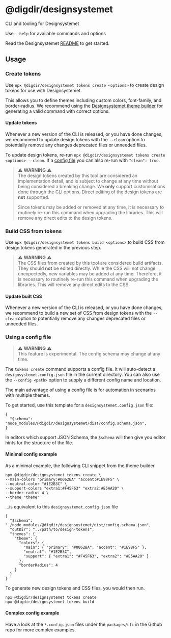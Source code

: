 # @digdir/designsystemet

CLI and tooling for Designsystemet

Use `--help` for available commands and options

Read the Designsystemet [README](https://github.com/digdir/designsystemet) to get started.


## Usage

### Create tokens

Use `npx @digdir/designsystemet tokens create <options>` to create design tokens for use with Designsystemet.

This allows you to define themes including custom colors, font-family, and border-radius.
We recommend using the [Designsystemet theme builder](https://theme.designsystemet.no/) for generating a valid command with correct options.

#### Update tokens

Whenever a new version of the CLI is released, or you have done changes, we recommend to update design tokens with the `--clean` option to potentially remove any changes deprecated files or unneeded files.

To update design tokens, re-run `npx @digdir/designsystemet tokens create <options> --clean`. 
If a [config file](#using-a-config-file) you can also re-run with `"clean": true`.

> ⚠️ **WARNING** ⚠️  
> The design tokens created by this tool are considered an implementation detail, and is subject
> to change at any time without being considered a breaking change. We **only** support customisations
> done through the CLI options. Direct editing of the design tokens are **not** supported.
> 
> Since tokens may be added or removed at any time, it is necessary to routinely re-run this
> command when upgrading the libraries. This will remove any direct edits to the design tokens.

### Build CSS from tokens

Use `npx @digdir/designsystemet tokens build <options>` to build CSS from design tokens generated in the previous step.

> ⚠️ **WARNING** ⚠️  
> The CSS files from created by this tool are considered build artifacts. They should **not** be
> edited directly. While the CSS will not change unexpectedly, new variables may be added at any
> time. Therefore, it is necessary to routinely re-run this command when upgrading the libraries.
> This will remove any direct edits to the CSS.

#### Update built CSS

Whenever a new version of the CLI is released, or you have done changes, we recommend to build a new set of CSS from design tokens with the `--clean` option to potentially remove any changes deprecated files or unneeded files.


### Using a config file

> ⚠️ **WARNING** ⚠️  
> This feature is experimental. The config schema may change at any time.


The `tokens create` command supports a config file. It will auto-detect a `designsystemet.config.json` file in the current directory. You can also use the `--config <path>` option to supply a different config name and location.

The main advantage of using a config file is for automation in scenarios with multiple themes.

To get started, use this template for a `designsystemet.config.json` file:

```jsonc
{
  "$schema": "node_modules/@digdir/designsystemet/dist/config.schema.json",
}
```

In editors which support JSON Schema, the `$schema` will then  give you editor hints for the structure of the file.

#### Minimal config example
As a minimal example, the following CLI snippet from the theme builder

```
npx @digdir/designsystemet tokens create \
--main-colors "primary:#0062BA" "accent:#1E98F5" \
--neutral-color "#1E2B3C" \
--support-colors "extra1:#F45F63" "extra2:#E5AA20" \
--border-radius 4 \
--theme "theme"
```

...is equivalent to this `designsystemet.config.json` file
```jsonc
{
  "$schema": "./node_modules/@digdir/designsystemet/dist/config.schema.json",
  "outDir": "../path/to/design-tokens",
  "themes": {
    "theme": {
      "colors": {
        "main": { "primary": "#0062BA", "accent": "#1E98F5" },
        "neutral": "#1E2B3C",
        "support": { "extra1": "#F45F63", "extra2": "#E5AA20" }
      },
      "borderRadius": 4
    }
  }
}
```
To generate new design tokens and CSS files, you would then run.

```
npx @digdir/designsystemet tokens create
npx @digdir/designsystemet tokens build
```

#### Complex config example

Have a look at the `*.config.json` files under the `packages/cli` in the Github repo for more complex examples.
